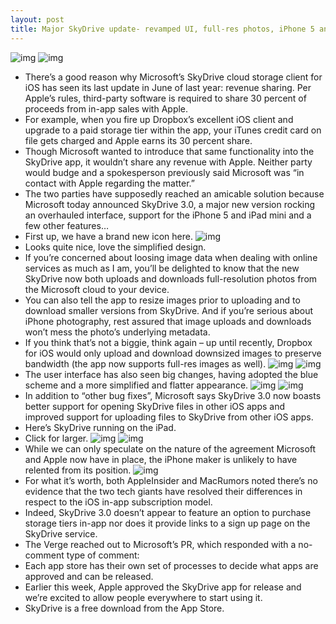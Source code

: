 ```yaml
---
layout: post
title: Major SkyDrive update- revamped UI, full-res photos, iPhone 5 and iPad mini support
---
```

![img](http://media.idownloadblog.com/wp-content/uploads/2013/04/SkyDrive-3.0-for-iOS-iPad-screenshot-001.jpg)
![img](http://media.idownloadblog.com/wp-content/uploads/2013/04/SkyDrive-3.0-for-iOS-iPad-screenshot-004.jpg)
* There’s a good reason why Microsoft’s SkyDrive cloud storage client for iOS has seen its last update in June of last year: revenue sharing. Per Apple’s rules, third-party software is required to share 30 percent of proceeds from in-app sales with Apple.
* For example, when you fire up Dropbox’s excellent iOS client and upgrade to a paid storage tier within the app, your iTunes credit card on file gets charged and Apple earns its 30 percent share.
* Though Microsoft wanted to introduce that same functionality into the SkyDrive app, it wouldn’t share any revenue with Apple. Neither party would budge and a spokesperson previously said Microsoft was “in contact with Apple regarding the matter.”
* The two parties have supposedly reached an amicable solution because Microsoft today announced SkyDrive 3.0, a major new version rocking an overhauled interface, support for the iPhone 5 and iPad mini and a few other features…
* First up, we have a brand new icon here.
![img](http://media.idownloadblog.com/wp-content/uploads/2013/04/SkyDrive-3.0-for-iOS-app-icon-small.png)
* Looks quite nice, love the simplified design.
* If you’re concerned about loosing image data when dealing with online services as much as I am, you’ll be delighted to know that the new SkyDrive now both uploads and downloads full-resolution photos from the Microsoft cloud to your device.
* You can also tell the app to resize images prior to uploading and to download smaller versions from SkyDrive. And if you’re serious about iPhone photography, rest assured that image uploads and downloads won’t mess the photo’s underlying metadata.
* If you think that’s not a biggie, think again – up until recently, Dropbox for iOS would only upload and download downsized images to preserve bandwidth (the app now supports full-res images as well).
![img](http://media.idownloadblog.com/wp-content/uploads/2013/04/SkyDrive-3.0-for-iOS-iPhone-screenshot-002.jpg)
![img](http://media.idownloadblog.com/wp-content/uploads/2013/04/SkyDrive-3.0-for-iOS-iPhone-screenshot-003.jpg)
* The user interface has also seen big changes, having adopted the blue scheme and a more simplified and flatter appearance.
![img](http://media.idownloadblog.com/wp-content/uploads/2013/04/SkyDrive-3.0-for-iOS-iPhone-screenshot-001.jpg)
![img](http://media.idownloadblog.com/wp-content/uploads/2013/04/SkyDrive-3.0-for-iOS-iPhone-screenshot-004.jpg)
* In addition to “other bug fixes”, Microsoft says SkyDrive 3.0 now boasts better support for opening SkyDrive files in other iOS apps and improved support for uploading files to SkyDrive from other iOS apps.
* Here’s SkyDrive running on the iPad.
* Click for larger.
![img](http://media.idownloadblog.com/wp-content/uploads/2013/04/SkyDrive-3.0-for-iOS-iPad-screenshot-002.jpg)
![img](http://media.idownloadblog.com/wp-content/uploads/2013/04/SkyDrive-3.0-for-iOS-iPad-screenshot-003.jpg)
* While we can only speculate on the nature of the agreement Microsoft and Apple now have in place, the iPhone maker is unlikely to have relented from its position.
![img](http://media.idownloadblog.com/wp-content/uploads/2013/04/SkyDrive-3.0-for-iOS-iPhone-screenshot-005.jpg)
* For what it’s worth, both AppleInsider and MacRumors noted there’s no evidence that the two tech giants have resolved their differences in respect to the iOS in-app subscription model.
* Indeed, SkyDrive 3.0 doesn’t appear to feature an option to purchase storage tiers in-app nor does it provide links to a sign up page on the SkyDrive service.
* The Verge reached out to Microsoft’s PR, which responded with a no-comment type of comment:
* Each app store has their own set of processes to decide what apps are approved and can be released.
* Earlier this week, Apple approved the SkyDrive app for release and we’re excited to allow people everywhere to start using it.
* SkyDrive is a free download from the App Store.


